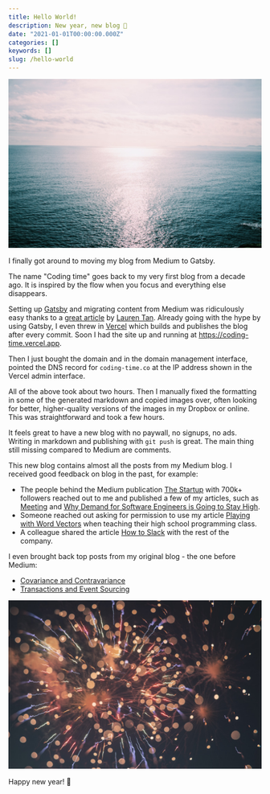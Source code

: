 ```yaml
---
title: Hello World!
description: New year, new blog 🎉
date: "2021-01-01T00:00:00.000Z"
categories: []
keywords: []
slug: /hello-world
---
```


![Ocean](./ocean.jpeg)

I finally got around to moving my blog from Medium to Gatsby.

The name "Coding time" goes back to my very first blog from a decade ago. It is inspired by the flow when you focus and everything else disappears.

Setting up [Gatsby](https://www.gatsbyjs.com/) and migrating content from Medium was ridiculously easy thanks to a [great article](https://www.no.lol/2019-03-16-medium-to-gatsby/) by [Lauren Tan](https://twitter.com/sugarpirate_). Already going with the hype by using Gatsby, I even threw in [Vercel](https://vercel.com/) which builds and publishes the blog after every commit. Soon I had the site up and running at https://coding-time.vercel.app.

Then I just bought the domain and in the domain management interface, pointed the DNS record for `coding-time.co` at the IP address shown in the Vercel admin interface.

All of the above took about two hours. Then I manually fixed the formatting in some of the generated markdown and copied images over, often looking for better, higher-quality versions of the images in my Dropbox or online. This was straightforward and took a few hours.

It feels great to have a new blog with no paywall, no signups, no ads. Writing in markdown and publishing with `git push` is great. The main thing still missing compared to Medium are comments.

This new blog contains almost all the posts from my Medium blog. I received good feedback on blog in the past, for example:

- The people behind the Medium publication [The Startup](https://medium.com/swlh) with 700k+ followers reached out to me and published a few of my articles, such as [Meeting](../meetings) and [Why Demand for Software Engineers is Going to Stay High](../software-engineers-demand).
- Someone reached out asking for permission to use my article [Playing with Word Vectors](../playing-with-word-vectors) when teaching their high school programming class.
- A colleague shared the article [How to Slack](../how-to-slack) with the rest of the company.

I even brought back top posts from my original blog - the one before Medium:

- [Covariance and Contravariance](../covariance-contravariance)
- [Transactions and Event Sourcing](../transactions-event-sourcing)

![Fireworks](./fireworks.jpeg)

Happy new year! 🎉
